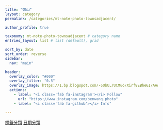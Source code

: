 ```yaml
---
title: "郊山"
layout: category
permalink: /categories/mt-note-photo-townsadjacent/

author_profile: true

taxonomy: mt-note-photo-townsadjacent # category name
entries_layout: list # list (default), grid

sort_by: date
sort_order: reverse
sidebar:
  nav: "main"

header:
  overlay_color: "#000"
  overlay_filter: "0.5"
  overlay_image: https://1.bp.blogspot.com/-6ObULrUCMuo/Xirf8EBhe6I/AAAAAAAA8Ig/9h-_sjEHJRsNPuLP_3Ltxgsf9Rhtf7lqACKgBGAsYHg/s1600/_MG_3538.JPG
  actions:
    - label: "<i class='fab fa-instagram'></i> Follow"
      url: "https://www.instagram.com/benwang.photo"
    - label: "<i class='fab fa-github'></i> Info"

---
```


<a href="/categories/mt-note-photo-townsadjacent_tag/" class="btn btn--primary">標籤分類</a>
<a href="/categories/mt-note-photo-townsadjacent_date/" class="btn btn--primary">日期分類</a>